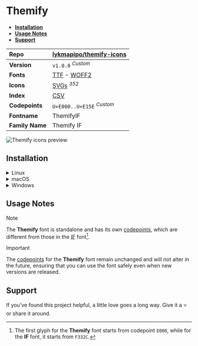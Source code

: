 # Themify

- [**Installation**](#installation)
- [**Usage Notes**](#usage-notes)
- [**Support**](#support)

| Repo            | [lykmapipo/themify-icons](https://github.com/lykmapipo/themify-icons)                                                                                                         |
| :-------------- | :---------------------------------------------------------------------------------------------------------------------------------------------------------------------------- |
| **Version**     | `v1.0.0` <sup>_Custom_</sup>                                                                                                                                                  |
| **Fonts**       | [TTF](https://raw.githubusercontent.com/iconicFonts/if/main/fonts/TTF/Themify.ttf) - [WOFF2](https://raw.githubusercontent.com/iconicFonts/if/main/fonts/WOFF2/Themify.woff2) |
| **Icons**       | [SVGs](https://github.com/iconicFonts/if/tree/main/packs/Themify/svgs) <sup>_352_</sup>                                                                                       |
| **Index**       | [CSV](https://github.com/iconicFonts/if/blob/main/indices/Themify.csv)                                                                                                        |
| **Codepoints**  | `U+E000..U+E15E` <sup>_Custom_</sup>                                                                                                                                          |
| **Fontname**    | ThemifyIF                                                                                                                                                                     |
| **Family Name** | Themify IF                                                                                                                                                                    |

<picture>
  <source media="(prefers-color-scheme: dark)" srcset="https://raw.githubusercontent.com/iconicFonts/if/main/imgs/Themify_dark.png">
  <img alt="Themify icons preview" src="https://raw.githubusercontent.com/iconicFonts/if/main/imgs/Themify_light.png">
</picture>

## Installation

<details>

<summary>Linux</summary>

```sh
curl -o ~/.local/share/fonts/Themify.ttf https://raw.githubusercontent.com/iconicFonts/if/main/fonts/TTF/Themify.ttf
```

Refresh font cache:

```sh
fc-cache -f ~/.local/share/fonts
```

</details>

<details>

<summary>macOS</summary>

```sh
curl -o ~/Library/Fonts/Themify.ttf https://raw.githubusercontent.com/iconicFonts/if/main/fonts/TTF/Themify.ttf
```

</details>

<details>

<summary>Windows</summary>

```sh
curl -o C:\Windows\Fonts\Themify.ttf https://raw.githubusercontent.com/iconicFonts/if/main/fonts/TTF/Themify.ttf
```

</details>

## Usage Notes

> [!NOTE]
> The **Themify** font is standalone and has its own [codepoints](https://github.com/iconicFonts/if/blob/main/indices/Themify.csv), which are different from those in the [IF](https://github.com/iconicFonts/if/blob/main/indices/if.csv) font[^1].

> [!IMPORTANT]
> The [codepoints](https://github.com/iconicFonts/if/blob/main/indices/Themify.csv) for the **Themify** font remain unchanged and will not alter in the future, ensuring that you can use the font safely even when new versions are released.

## Support

If you've found this project helpful, a little love goes a long way. Give it a :star: or share it around.

[^1]: The first glyph for the **Themify** font starts from codepoint `E000`, while for the **IF** font, it starts from `F332C`.
